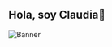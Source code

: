 ## Hola, soy Claudia👋
![Banner](https://www.canva.com/design/DAGdQsA4ax4/CNTXnEHIgcxsQksrCxXZgQ/edit?utm_content=DAGdQsA4ax4&utm_campaign=designshare&utm_medium=link2&utm_source=sharebutton)
<!--
**PixelPrincess7/PixelPrincess7** is a ✨ _special_ ✨ repository because its `README.md` (this file) appears on your GitHub profile.

Here are some ideas to get you started:

- 🔭 I’m currently working on ...
- 🌱 I’m currently learning ...
- 👯 I’m looking to collaborate on ...
- 🤔 I’m looking for help with ...
- 💬 Ask me about ...
- 📫 How to reach me: ...
- 😄 Pronouns: ...
- ⚡ Fun fact: ...
-->
